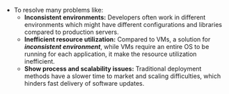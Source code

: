 - To resolve many problems like:
	- **Inconsistent environments:** Developers often work in different environments which might have different configurations and libraries compared to production servers.
	- **Inefficient resource utilization:** Compared to VMs, a solution for ***inconsistent environment***, while VMs require an entire OS to be running for each application, it make the resource utilization inefficient.
	- **Show process and  scalability issues:** Traditional deployment methods have a slower time to market and scaling difficulties, which hinders fast delivery of software updates.